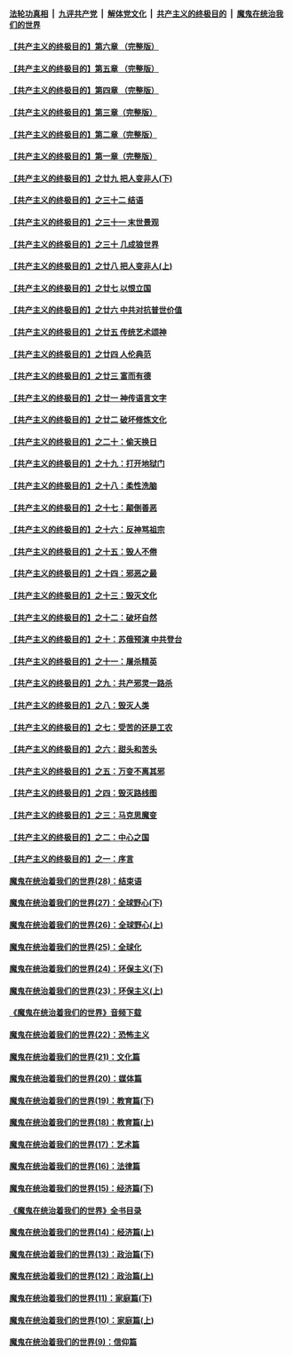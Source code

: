 ####  [法轮功真相](../../../../basic/blob/master/README.md?t=06111001) &nbsp;|&nbsp; [九评共产党](../../../../9ping.md/blob/master/README.md?t=06111001) &nbsp;|&nbsp; [解体党文化](../../../../jtdwh.md/blob/master/README.md?t=06111001)  &nbsp;|&nbsp; [共产主义的终极目的](../../../../gczydzjmd.md/blob/master/README.md?t=06111001) &nbsp;|&nbsp; [魔鬼在统治我们的世界](../../../../mgztzwmdsj.md/blob/master/README.md?t=06111001) 

#### [【共产主义的终极目的】第六章 （完整版）](../pages/nsc422/n11428913.md?t=06111001) 

#### [【共产主义的终极目的】第五章 （完整版）](../pages/nsc422/n11428912.md?t=06111001) 

#### [【共产主义的终极目的】第四章 （完整版）](../pages/nsc422/n11428907.md?t=06111001) 

#### [【共产主义的终极目的】第三章（完整版）](../pages/nsc422/n11428848.md?t=06111001) 

#### [【共产主义的终极目的】第二章（完整版）](../pages/nsc422/n11428831.md?t=06111001) 

#### [【共产主义的终极目的】第一章（完整版）](../pages/nsc422/n11417651.md?t=06111001) 

#### [【共产主义的终极目的】之廿九 把人变非人(下)](../pages/nsc422/n11344140.md?t=06111001) 

#### [【共产主义的终极目的】之三十二 结语](../pages/nsc422/n11360535.md?t=06111001) 

#### [【共产主义的终极目的】之三十一 末世景观](../pages/nsc422/n11351129.md?t=06111001) 

#### [【共产主义的终极目的】之三十 几成狼世界](../pages/nsc422/n11348280.md?t=06111001) 

#### [【共产主义的终极目的】之廿八 把人变非人(上)](../pages/nsc422/n11340492.md?t=06111001) 

#### [【共产主义的终极目的】之廿七 以恨立国](../pages/nsc422/n11336944.md?t=06111001) 

#### [【共产主义的终极目的】之廿六 中共对抗普世价值](../pages/nsc422/n11324785.md?t=06111001) 

#### [【共产主义的终极目的】之廿五 传统艺术颂神](../pages/nsc422/n11296396.md?t=06111001) 

#### [【共产主义的终极目的】之廿四 人伦典范](../pages/nsc422/n11296397.md?t=06111001) 

#### [【共产主义的终极目的】之廿三 富而有德](../pages/nsc422/n11283598.md?t=06111001) 

#### [【共产主义的终极目的】之廿一 神传语言文字](../pages/nsc422/n11263265.md?t=06111001) 

#### [【共产主义的终极目的】之廿二 破坏修炼文化](../pages/nsc422/n11245728.md?t=06111001) 

#### [【共产主义的终极目的】之二十：偷天换日](../pages/nsc422/n11238846.md?t=06111001) 

#### [【共产主义的终极目的】之十九：打开地狱门](../pages/nsc422/n11206376.md?t=06111001) 

#### [【共产主义的终极目的】之十八：柔性洗脑](../pages/nsc422/n11199994.md?t=06111001) 

#### [【共产主义的终极目的】之十七：颠倒善恶](../pages/nsc422/n11179782.md?t=06111001) 

#### [【共产主义的终极目的】之十六：反神骂祖宗](../pages/nsc422/n11166798.md?t=06111001) 

#### [【共产主义的终极目的】之十五：毁人不倦](../pages/nsc422/n11166792.md?t=06111001) 

#### [【共产主义的终极目的】之十四：邪恶之最](../pages/nsc422/n11150249.md?t=06111001) 

#### [【共产主义的终极目的】之十三：毁灭文化](../pages/nsc422/n11135227.md?t=06111001) 

#### [【共产主义的终极目的】之十二：破坏自然](../pages/nsc422/n11135214.md?t=06111001) 

#### [【共产主义的终极目的】之十：苏俄预演 中共登台](../pages/nsc422/n11118424.md?t=06111001) 

#### [【共产主义的终极目的】之十一：屠杀精英](../pages/nsc422/n11118442.md?t=06111001) 

#### [【共产主义的终极目的】之九：共产邪灵一路杀](../pages/nsc422/n11114139.md?t=06111001) 

#### [【共产主义的终极目的】之八：毁灭人类](../pages/nsc422/n11108503.md?t=06111001) 

#### [【共产主义的终极目的】之七：受苦的还是工农](../pages/nsc422/n11101809.md?t=06111001) 

#### [【共产主义的终极目的】之六：甜头和苦头](../pages/nsc422/n11096971.md?t=06111001) 

#### [【共产主义的终极目的】之五：万变不离其邪](../pages/nsc422/n11091285.md?t=06111001) 

#### [【共产主义的终极目的】之四：毁灭路线图](../pages/nsc422/n11086284.md?t=06111001) 

#### [【共产主义的终极目的】之三：马克思魔变](../pages/nsc422/n11061941.md?t=06111001) 

#### [【共产主义的终极目的】之二：中心之国](../pages/nsc422/n11047728.md?t=06111001) 

#### [【共产主义的终极目的】之一：序言](../pages/nsc422/n11086077.md?t=06111001) 

#### [魔鬼在统治着我们的世界(28)：结束语](../pages/nsc422/n10936246.md?t=06111001) 

#### [魔鬼在统治着我们的世界(27)：全球野心(下)](../pages/nsc422/n10928319.md?t=06111001) 

#### [魔鬼在统治着我们的世界(26)：全球野心(上)](../pages/nsc422/n10900318.md?t=06111001) 

#### [魔鬼在统治着我们的世界(25)：全球化](../pages/nsc422/n10788205.md?t=06111001) 

#### [魔鬼在统治着我们的世界(24)：环保主义(下)](../pages/nsc422/n10695307.md?t=06111001) 

#### [魔鬼在统治着我们的世界(23)：环保主义(上)](../pages/nsc422/n10688613.md?t=06111001) 

#### [《魔鬼在统治着我们的世界》音频下载](../pages/nsc422/n10635553.md?t=06111001) 

#### [魔鬼在统治着我们的世界(22)：恐怖主义](../pages/nsc422/n10614727.md?t=06111001) 

#### [魔鬼在统治着我们的世界(21)：文化篇](../pages/nsc422/n10597706.md?t=06111001) 

#### [魔鬼在统治着我们的世界(20)：媒体篇](../pages/nsc422/n10586579.md?t=06111001) 

#### [魔鬼在统治着我们的世界(19)：教育篇(下)](../pages/nsc422/n10564808.md?t=06111001) 

#### [魔鬼在统治着我们的世界(18)：教育篇(上)](../pages/nsc422/n10526970.md?t=06111001) 

#### [魔鬼在统治着我们的世界(17)：艺术篇](../pages/nsc422/n10499093.md?t=06111001) 

#### [魔鬼在统治着我们的世界(16)：法律篇](../pages/nsc422/n10485969.md?t=06111001) 

#### [魔鬼在统治着我们的世界(15)：经济篇(下)](../pages/nsc422/n10469975.md?t=06111001) 

#### [《魔鬼在统治着我们的世界》全书目录](../pages/nsc422/n10464261.md?t=06111001) 

#### [魔鬼在统治着我们的世界(14)：经济篇(上)](../pages/nsc422/n10457370.md?t=06111001) 

#### [魔鬼在统治着我们的世界(13)：政治篇(下)](../pages/nsc422/n10448270.md?t=06111001) 

#### [魔鬼在统治着我们的世界(12)：政治篇(上)](../pages/nsc422/n10444576.md?t=06111001) 

#### [魔鬼在统治着我们的世界(11)：家庭篇(下)](../pages/nsc422/n10440961.md?t=06111001) 

#### [魔鬼在统治着我们的世界(10)：家庭篇(上)](../pages/nsc422/n10435448.md?t=06111001) 

#### [魔鬼在统治着我们的世界(9)：信仰篇](../pages/nsc422/n10432159.md?t=06111001) 


